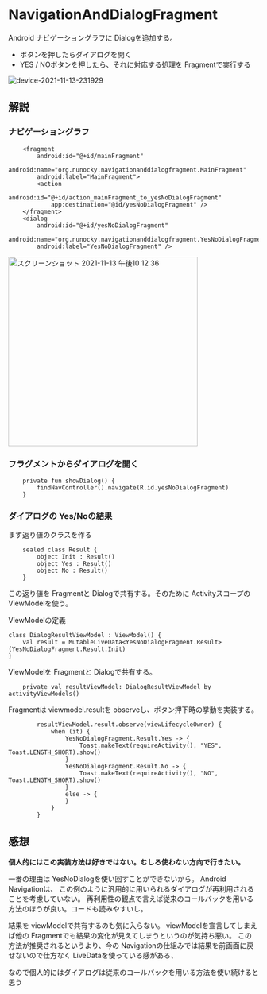 # NavigationAndDialogFragment
Android ナビゲーショングラフに Dialogを追加する。 
* ボタンを押したらダイアログを開く
* YES / NOボタンを押したら、それに対応する処理を Fragmentで実行する

![device-2021-11-13-231929](https://user-images.githubusercontent.com/750091/141647339-e3f63a4a-3bb6-4610-a106-04bdf1d6b653.gif)



## 解説
### ナビゲーショングラフ
```
    <fragment
        android:id="@+id/mainFragment"
        android:name="org.nunocky.navigationanddialogfragment.MainFragment"
        android:label="MainFragment">
        <action
            android:id="@+id/action_mainFragment_to_yesNoDialogFragment"
            app:destination="@id/yesNoDialogFragment" />
    </fragment>
    <dialog
        android:id="@+id/yesNoDialogFragment"
        android:name="org.nunocky.navigationanddialogfragment.YesNoDialogFragment"
        android:label="YesNoDialogFragment" />
```

<img width="381" alt="スクリーンショット 2021-11-13 午後10 12 36" src="https://user-images.githubusercontent.com/750091/141646235-80f46064-5c1c-42e7-8543-444bce78e376.png">


### フラグメントからダイアログを開く

```
    private fun showDialog() {
        findNavController().navigate(R.id.yesNoDialogFragment)
    }
```

### ダイアログの Yes/Noの結果

まず返り値のクラスを作る

```
    sealed class Result {
        object Init : Result()
        object Yes : Result()
        object No : Result()
    }
```

この返り値を Fragmentと Dialogで共有する。そのために Activityスコープの ViewModelを使う。

ViewModelの定義
```
class DialogResultViewModel : ViewModel() {
    val result = MutableLiveData<YesNoDialogFragment.Result>(YesNoDialogFragment.Result.Init)
}
```

ViewModelを Fragmentと Dialogで共有する。
```
    private val resultViewModel: DialogResultViewModel by activityViewModels()
```

Fragmentは viewmodel.resultを observeし、ボタン押下時の挙動を実装する。

```
        resultViewModel.result.observe(viewLifecycleOwner) {
            when (it) {
                YesNoDialogFragment.Result.Yes -> {
                    Toast.makeText(requireActivity(), "YES", Toast.LENGTH_SHORT).show()
                }
                YesNoDialogFragment.Result.No -> {
                    Toast.makeText(requireActivity(), "NO", Toast.LENGTH_SHORT).show()
                }
                else -> {
                }
            }
        }
```

## 感想

__個人的にはこの実装方法は好きではない。むしろ使わない方向で行きたい。__

一番の理由は YesNoDialogを使い回すことができないから。 Android Navigationは、 この例のように汎用的に用いられるダイアログが再利用されることを考慮していない。 
再利用性の観点で言えば従来のコールバックを用いる方法のほうが良い。コードも読みやすいし。

結果を viewModelで共有するのも気に入らない。 viewModelを宣言してしまえば他の Fragmentでも結果の変化が見えてしまうというのが気持ち悪い。 この方法が推奨されるというより、今の Navigationの仕組みでは結果を前画面に戻せないので仕方なく LiveDataを使っている感がある、

なので個人的にはダイアログは従来のコールバックを用いる方法を使い続けると思う
